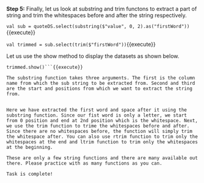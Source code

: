 **Step 5:** Finally, let us look at  substring and trim functons to extract a part of string and trim the whitespaces before and after the string respectively.

`val sub = quoteDS.select(substring($"value", 0, 2).as("firstWord"))`{{execute}}

`val trimmed = sub.select(trim($"firstWord"))`{{execute}}

Let us use the show method to display the datasets as shown below.

```sub.show()
trimmed.show()```{{execute}}

The substring function takes three arguments. The first is the column name from which the sub string to be extracted from. Second and third are the start and positions from which we want to extract the string from.


Here we have extracted the first word and space after it using the substring function. Since our fist word is only a letter, we start from 0 position and end at 2nd position which is the whitespace. Next, we use the trim function to trime the whitespaces before and after. Since there are no whitespaces before, the function will simply trim the whitespace after. You can also use rtrim function to trim only the whitespaces at the end and ltrim function to trim only the whitespaces at the beginning.

These are only a few string functions and there are many available out there. Please practice with as many functions as you can.

Task is complete!

